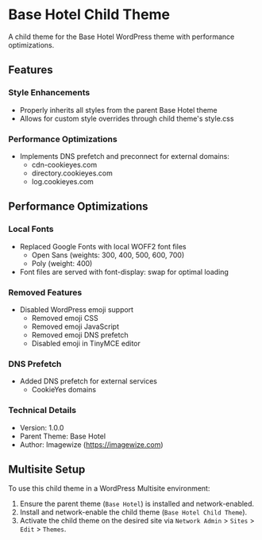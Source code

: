 # Base Hotel Child Theme

A child theme for the Base Hotel WordPress theme with performance optimizations.

## Features

### Style Enhancements
- Properly inherits all styles from the parent Base Hotel theme
- Allows for custom style overrides through child theme's style.css

### Performance Optimizations
- Implements DNS prefetch and preconnect for external domains:
  - cdn-cookieyes.com
  - directory.cookieyes.com
  - log.cookieyes.com

## Performance Optimizations

### Local Fonts
- Replaced Google Fonts with local WOFF2 font files
  - Open Sans (weights: 300, 400, 500, 600, 700)
  - Poly (weight: 400)
- Font files are served with font-display: swap for optimal loading

### Removed Features
- Disabled WordPress emoji support
  - Removed emoji CSS
  - Removed emoji JavaScript
  - Removed emoji DNS prefetch
  - Disabled emoji in TinyMCE editor

### DNS Prefetch
- Added DNS prefetch for external services
  - CookieYes domains

### Technical Details
- Version: 1.0.0
- Parent Theme: Base Hotel
- Author: Imagewize (https://imagewize.com)

## Multisite Setup

To use this child theme in a WordPress Multisite environment:

1. Ensure the parent theme (`Base Hotel`) is installed and network-enabled.
2. Install and network-enable the child theme (`Base Hotel Child Theme`).
3. Activate the child theme on the desired site via `Network Admin` > `Sites` > `Edit` > `Themes`.